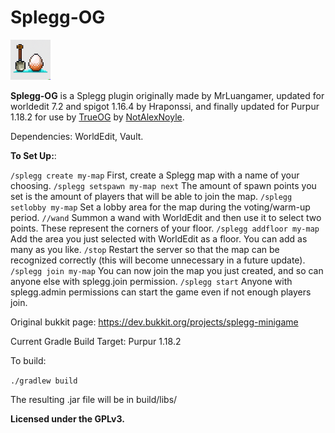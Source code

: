 # Splegg-OG

![Icon](https://raw.githubusercontent.com/NotAlexNoyle/Splegg-OG/master/assets/splegg-logo.png)

**Splegg-OG** is a Splegg plugin originally made by MrLuangamer, updated for worldedit 7.2 and spigot 1.16.4 by Hraponssi, and finally updated for Purpur 1.18.2 for use by [TrueOG](https://true-og.net/) by [NotAlexNoyle](https://github.com/NotAlexNoyle/).

Dependencies: WorldEdit, Vault.

**To Set Up:**:

`/splegg create my-map` First, create a Splegg map with a name of your choosing.
`/splegg setspawn my-map next` The amount of spawn points you set is the amount of players that will be able to join the map.
`/splegg setlobby my-map` Set a lobby area for the map during the voting/warm-up period.
`//wand` Summon a wand with WorldEdit and then use it to select two points. These represent the corners of your floor.
`/splegg addfloor my-map` Add the area you just selected with WorldEdit as a floor. You can add as many as you like.
`/stop` Restart the server so that the map can be recognized correctly (this will become unnecessary in a future update).
`/splegg join my-map` You can now join the map you just created, and so can anyone else with splegg.join permission.
`/splegg start` Anyone with splegg.admin permissions can start the game even if not enough players join.

Original bukkit page: https://dev.bukkit.org/projects/splegg-minigame

Current Gradle Build Target: Purpur 1.18.2

To build:

`./gradlew build`

The resulting .jar file will be in build/libs/

**Licensed under the GPLv3.**